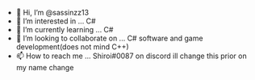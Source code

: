 - 👋 Hi, I’m @sassinzz13
- 👀 I’m interested in ... C#
- 🌱 I’m currently learning ... C#
- 💞️ I’m looking to collaborate on ... C# software and game development(does not mind C++)
- 📫 How to reach me ... Shiroi#0087 on discord ill change this prior on my name change 

<!---
sassinzz13/sassinzz13 is a ✨ special ✨ repository because its `README.md` (this file) appears on your GitHub profile.
You can click the Preview link to take a look at your changes.
--->
